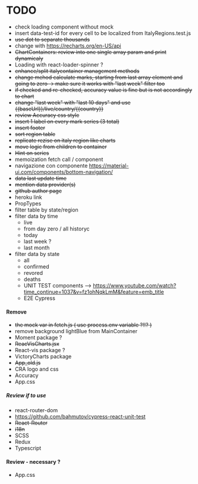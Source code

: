 # TODO

- check loading component without mock
- insert data-test-id for every cell to be localized from ItalyRegions.test.js
- ~~use dot to separate thousands~~
- change with https://recharts.org/en-US/api
- ~~ChartContainers: review into one single array param and print dynamicaly~~
- Loading with react-loader-spinner ?
- ~~enhance/split italycontainer management methods~~
- ~~change mehod calculate marks, starting from last array element and going to zero -> make sure it works with "last week" filter too~~
- ~~if checked and re-checked, accuracy value is fine but is not accordingly to chart~~
- ~~change "last week" with "last 10 days" and use {{baseUrl}}/live/country/{{country}}~~
- ~~review Accuracy css style~~
- ~~insert 1 label on every mark series (3 total)~~
- ~~insert footer~~
- ~~sort region table~~
- ~~replicate rezise on italy region like charts~~
- ~~move logic from children to container~~
- ~~Hint on series~~
- memoization fetch call / component
- navigazione con componente https://material-ui.com/components/bottom-navigation/
- ~~data last update time~~
- ~~mention data provider(s)~~
- ~~github author page~~
- heroku link
- PropTypes
- filter table by state/region
- filter data by time
  - live
  - from day zero / all historyc
  - today
  - last week ?
  - last month
- filter data by state
  - all
  - confirmed
  - revored
  - deaths
  - UNIT TEST components --> https://www.youtube.com/watch?time_continue=1037&v=fz1ohNqkLmM&feature=emb_title
  - E2E Cypress

#### Remove

- ~~the mock var in fetch.js ( use process.env variable ?!!? )~~
- remove background lightBlue from MainContainer
- Moment package ?
- ~~ReacVisCharts.jsx~~
- React-vis package ?
- VictoryCharts package
- ~~App_old.js~~
- CRA logo and css
- Accuracy
- App.css

##### Review if to use

- react-router-dom
- https://github.com/bahmutov/cypress-react-unit-test
- ~~React-Router~~
- ~~i18n~~
- SCSS
- Redux
- Typescript

#### Review - necessary ?

- App.css
